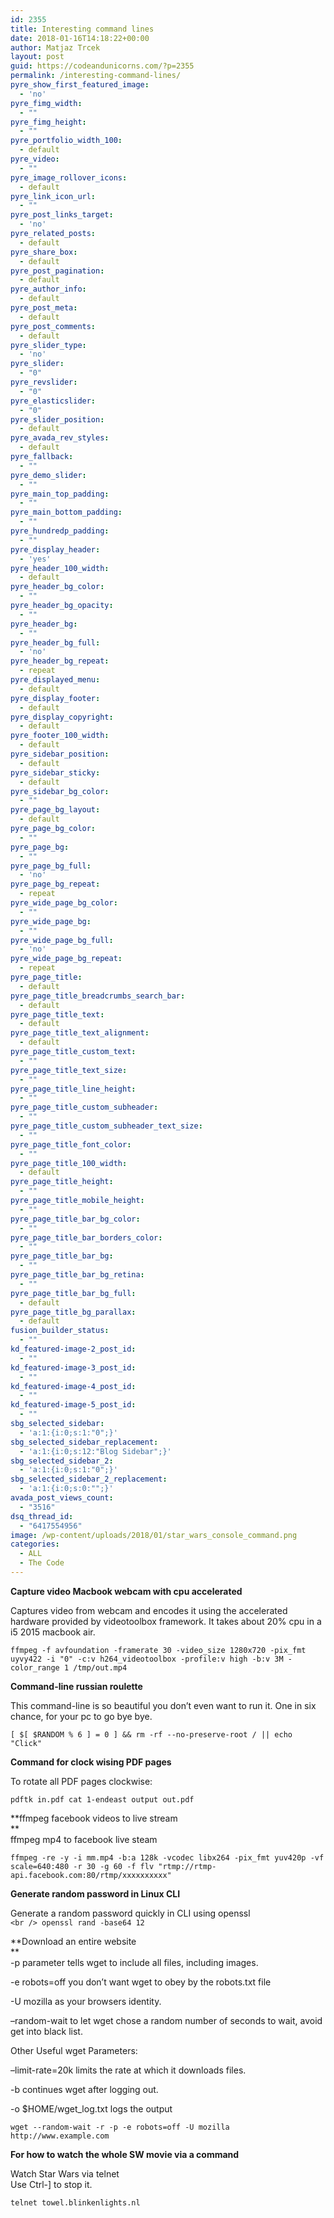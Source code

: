 ```yaml
---
id: 2355
title: Interesting command lines
date: 2018-01-16T14:18:22+00:00
author: Matjaz Trcek
layout: post
guid: https://codeandunicorns.com/?p=2355
permalink: /interesting-command-lines/
pyre_show_first_featured_image:
  - 'no'
pyre_fimg_width:
  - ""
pyre_fimg_height:
  - ""
pyre_portfolio_width_100:
  - default
pyre_video:
  - ""
pyre_image_rollover_icons:
  - default
pyre_link_icon_url:
  - ""
pyre_post_links_target:
  - 'no'
pyre_related_posts:
  - default
pyre_share_box:
  - default
pyre_post_pagination:
  - default
pyre_author_info:
  - default
pyre_post_meta:
  - default
pyre_post_comments:
  - default
pyre_slider_type:
  - 'no'
pyre_slider:
  - "0"
pyre_revslider:
  - "0"
pyre_elasticslider:
  - "0"
pyre_slider_position:
  - default
pyre_avada_rev_styles:
  - default
pyre_fallback:
  - ""
pyre_demo_slider:
  - ""
pyre_main_top_padding:
  - ""
pyre_main_bottom_padding:
  - ""
pyre_hundredp_padding:
  - ""
pyre_display_header:
  - 'yes'
pyre_header_100_width:
  - default
pyre_header_bg_color:
  - ""
pyre_header_bg_opacity:
  - ""
pyre_header_bg:
  - ""
pyre_header_bg_full:
  - 'no'
pyre_header_bg_repeat:
  - repeat
pyre_displayed_menu:
  - default
pyre_display_footer:
  - default
pyre_display_copyright:
  - default
pyre_footer_100_width:
  - default
pyre_sidebar_position:
  - default
pyre_sidebar_sticky:
  - default
pyre_sidebar_bg_color:
  - ""
pyre_page_bg_layout:
  - default
pyre_page_bg_color:
  - ""
pyre_page_bg:
  - ""
pyre_page_bg_full:
  - 'no'
pyre_page_bg_repeat:
  - repeat
pyre_wide_page_bg_color:
  - ""
pyre_wide_page_bg:
  - ""
pyre_wide_page_bg_full:
  - 'no'
pyre_wide_page_bg_repeat:
  - repeat
pyre_page_title:
  - default
pyre_page_title_breadcrumbs_search_bar:
  - default
pyre_page_title_text:
  - default
pyre_page_title_text_alignment:
  - default
pyre_page_title_custom_text:
  - ""
pyre_page_title_text_size:
  - ""
pyre_page_title_line_height:
  - ""
pyre_page_title_custom_subheader:
  - ""
pyre_page_title_custom_subheader_text_size:
  - ""
pyre_page_title_font_color:
  - ""
pyre_page_title_100_width:
  - default
pyre_page_title_height:
  - ""
pyre_page_title_mobile_height:
  - ""
pyre_page_title_bar_bg_color:
  - ""
pyre_page_title_bar_borders_color:
  - ""
pyre_page_title_bar_bg:
  - ""
pyre_page_title_bar_bg_retina:
  - ""
pyre_page_title_bar_bg_full:
  - default
pyre_page_title_bg_parallax:
  - default
fusion_builder_status:
  - ""
kd_featured-image-2_post_id:
  - ""
kd_featured-image-3_post_id:
  - ""
kd_featured-image-4_post_id:
  - ""
kd_featured-image-5_post_id:
  - ""
sbg_selected_sidebar:
  - 'a:1:{i:0;s:1:"0";}'
sbg_selected_sidebar_replacement:
  - 'a:1:{i:0;s:12:"Blog Sidebar";}'
sbg_selected_sidebar_2:
  - 'a:1:{i:0;s:1:"0";}'
sbg_selected_sidebar_2_replacement:
  - 'a:1:{i:0;s:0:"";}'
avada_post_views_count:
  - "3516"
dsq_thread_id:
  - "6417554956"
image: /wp-content/uploads/2018/01/star_wars_console_command.png
categories:
  - ALL
  - The Code
---
```

**Capture video Macbook webcam with cpu accelerated**

Captures video from webcam and encodes it using the accelerated hardware provided by videotoolbox framework. It takes about 20% cpu in a i5 2015 macbook air.

`ffmpeg -f avfoundation -framerate 30 -video_size 1280x720 -pix_fmt uyvy422 -i "0" -c:v h264_videotoolbox -profile:v high -b:v 3M -color_range 1 /tmp/out.mp4`

**Command-line russian roulette**

This command-line is so beautiful you don&#8217;t even want to run it. One in six chance, for your pc to go bye bye.

`[ $[ $RANDOM % 6 ] = 0 ] && rm -rf --no-preserve-root / || echo "Click"`

**Command for clock wising PDF pages**

To rotate all PDF pages clockwise:

`pdftk in.pdf cat 1-endeast output out.pdf`

**ffmpeg facebook videos to live stream  
**  
ffmpeg mp4 to facebook live steam

`ffmpeg -re -y -i mm.mp4 -b:a 128k -vcodec libx264 -pix_fmt yuv420p -vf scale=640:480 -r 30 -g 60 -f flv "rtmp://rtmp-api.facebook.com:80/rtmp/xxxxxxxxxx"`

**Generate random password in Linux CLI**

Generate a random password quickly in CLI using openssl  
`<br />
openssl rand -base64 12`

**Download an entire website  
**  
-p parameter tells wget to include all files, including images.

-e robots=off you don&#8217;t want wget to obey by the robots.txt file

-U mozilla as your browsers identity.

&#8211;random-wait to let wget chose a random number of seconds to wait, avoid get into black list.

Other Useful wget Parameters:

&#8211;limit-rate=20k limits the rate at which it downloads files.

-b continues wget after logging out.

-o $HOME/wget_log.txt logs the output

`wget --random-wait -r -p -e robots=off -U mozilla http://www.example.com`

**For how to watch the whole SW movie via a command**

Watch Star Wars via telnet  
Use Ctrl-] to stop it.

`telnet towel.blinkenlights.nl`